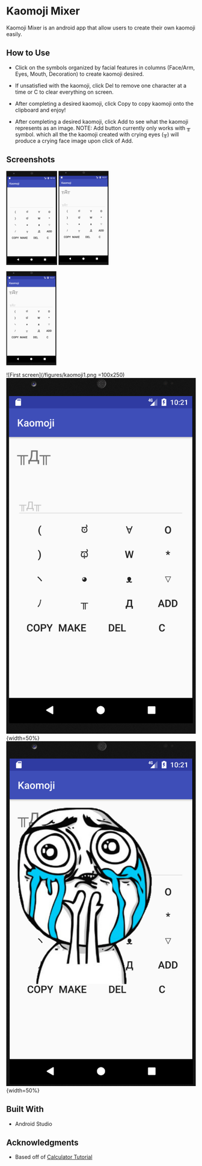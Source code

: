 # Kaomoji Mixer

Kaomoji Mixer is an android app that allow users to create their own kaomoji easily.

## How to Use
* Click on the symbols organized by facial features in columns (Face/Arm, Eyes, Mouth, Decoration) to create kaomoji desired.

* If unsatisfied with the kaomoji, click Del to remove one character at a time or C to clear everything on screen.

* After completing a desired kaomoji, click Copy to copy kaomoji onto the clipboard and enjoy!

* After completing a desired kaomoji, click Add to see what the kaomoji represents as an image.
NOTE: Add button currently only works with ╥ symbol. which all the the kaomoji created with crying eyes (╥) will produce a crying face image upon click of Add.

## Screenshots

<tr><img src="https://github.com/joy8zhang/KaomojiMixer/blob/master/figures/kaomoji1.png" height="250">

<img src="https://github.com/joy8zhang/KaomojiMixer/blob/master/figures/kaomoji2.png" height="250">

<img src="https://github.com/joy8zhang/KaomojiMixer/blob/master/figures/kaomoji2.png" height="250"></tr>

![First screen](/figures/kaomoji1.png =100x250)
![Make an kaomoji](/figures/kaomoji2.png){width=50%}
![Crying face image activated with ╥ symbol ](/figures/kaomoji3.png){width=50%}

## Built With

* Android Studio

## Acknowledgments

* Based off of [Calculator Tutorial ](http://www.androidauthority.com/build-a-calculator-app-721910/)
